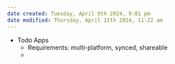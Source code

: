 ```yaml
---
date created: Tuesday, April 9th 2024, 9:01 pm
date modified: Thursday, April 11th 2024, 11:22 am
---
```


- Todo Apps
	- Requirements: multi-platform, synced, shareable
	- 